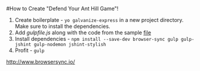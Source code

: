 #How to Create "Defend Your Ant Hill Game"!

1. Create boilerplate - `yo galvanize-express` in a new project directory. Make sure to install the dependencies.
1. Add *gulpfile.js* along with the code from the sample [file](https://github.com/mjhea0/gulp-example/blob/master/gulpfile.js)
1. Install dependencies - `npm install --save-dev browser-sync gulp gulp-jshint gulp-nodemon jshint-stylish`
1. Profit  - `gulp`



http://www.browsersync.io/
